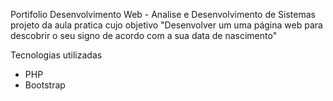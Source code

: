 Portifolio Desenvolvimento Web - Analise e Desenvolvimento de Sistemas
projeto da aula pratica cujo objetivo "Desenvolver um uma página web para descobrir o seu signo de acordo com a sua data de
nascimento" 

Tecnologias utilizadas 
- PHP
- Bootstrap
  
